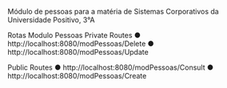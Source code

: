 Módulo de pessoas para a matéria de Sistemas Corporativos da Universidade Positivo, 3°A

Rotas Modulo Pessoas
Private Routes
● http://localhost:8080/modPessoas/Delete
● http://localhost:8080/modPessoas/Update

Public Routes
● http://localhost:8080/modPessoas/Consult
● http://localhost:8080/modPessoas/Create
